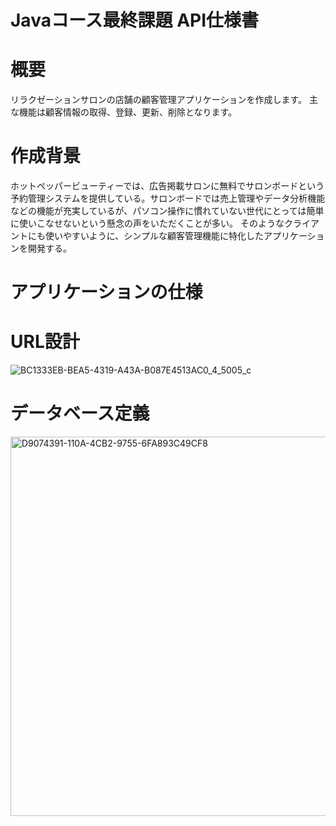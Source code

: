 # Javaコース最終課題 API仕様書

# 概要

リラクゼーションサロンの店舗の顧客管理アプリケーションを作成します。
主な機能は顧客情報の取得、登録、更新、削除となります。

# 作成背景

ホットペッパービューティーでは、広告掲載サロンに無料でサロンボードという予約管理システムを提供している。サロンボードでは売上管理やデータ分析機能などの機能が充実しているが、パソコン操作に慣れていない世代にとっては簡単に使いこなせないという懸念の声をいただくことが多い。
そのようなクライアントにも使いやすいように、シンプルな顧客管理機能に特化したアプリケーションを開発する。

# アプリケーションの仕様



# URL設計

![BC1333EB-BEA5-4319-A43A-B087E4513AC0_4_5005_c](https://user-images.githubusercontent.com/118739580/212886461-a20966f3-514b-4b48-8462-36ed96904313.jpeg)

# データベース定義

<img width="607" alt="D9074391-110A-4CB2-9755-6FA893C49CF8" src="https://user-images.githubusercontent.com/118739580/212886500-992979e6-6ac9-4712-beba-add8380c2340.png">
